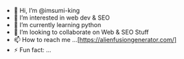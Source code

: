 - 👋 Hi, I’m @imsumi-king
- 👀 I’m interested in web dev & SEO
- 🌱 I’m currently learning python
- 💞️ I’m looking to collaborate on Web & SEO Stuff
- 📫 How to reach me ...[https://alienfusiongenerator.com/]
- ⚡ Fun fact: ...

<!---
imsumi-king/imsumi-king is a ✨ special ✨ repository because its `README.md` (this file) appears on your GitHub profile.
You can click the Preview link to take a look at your changes.
--->
